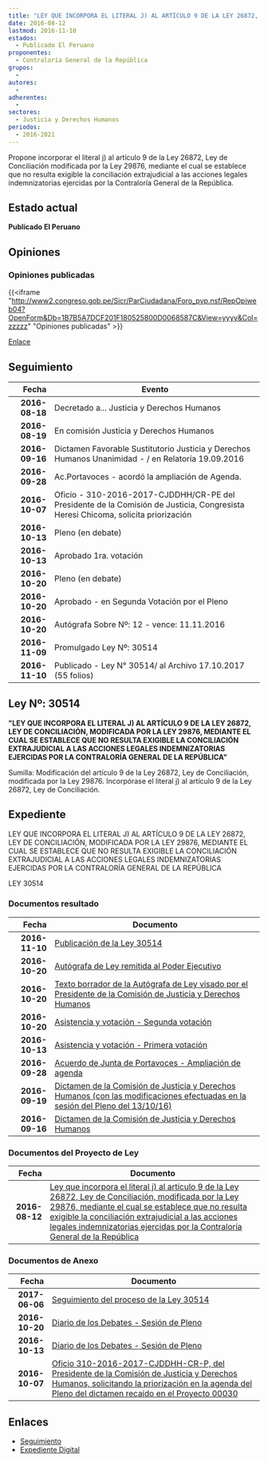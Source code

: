 ```yaml
---
title: "LEY QUE INCORPORA EL LITERAL J) AL ARTÍCULO 9 DE LA LEY 26872, LEY DE CONCILIACIÓN, MODIFICADA POR LA LEY 29876, MEDIANTE EL CUAL SE ESTABLECE QUE NO RESULTA EXIGIBLE LA CONCILIACIÓN EXTRAJUDICIAL A LAS ACCIONES LEGALES INDEMNIZATORIAS EJERCIDAS POR LA CONTRALORÍA GENERAL DE LA REPÚBLICA"
date: 2016-08-12
lastmod: 2016-11-10
estados: 
  - Publicado El Peruano
proponentes: 
  - Contraloría General de la República
grupos: 
  - 
autores: 
  - 
adherentes: 
  - 
sectores: 
  - Justicia y Derechos Humanos
periodos: 
  - 2016-2021
---
```


Propone incorporar el literal j) al artículo 9 de la Ley 26872, Ley de Conciliación modificada por la Ley 29876, mediante el cual se establece que no resulta exigible la conciliación extrajudicial a las acciones legales indemnizatorias ejercidas por la Contraloría General de la República.


## Estado actual

**Publicado El Peruano**

## Opiniones

### Opiniones publicadas

{{<iframe "http://www2.congreso.gob.pe/Sicr/ParCiudadana/Foro_pvp.nsf/RepOpiweb04?OpenForm&Db=1B7B5A7DCF201F180525800D0068587C&View=yyyy&Col=zzzzz" "Opiniones publicadas" >}}

[Enlace](http://www2.congreso.gob.pe/Sicr/ParCiudadana/Foro_pvp.nsf/RepOpiweb04?OpenForm&Db=1B7B5A7DCF201F180525800D0068587C&View=yyyy&Col=zzzzz)

## Seguimiento

| Fecha | Evento |
|------:|--------|
| **2016-08-18** | Decretado a... Justicia y Derechos Humanos|
| **2016-08-19** | En comisión Justicia y Derechos Humanos|
| **2016-09-16** | Dictamen Favorable Sustitutorio Justicia y Derechos Humanos Unanimidad - / en Relatoría 19.09.2016|
| **2016-09-28** | Ac.Portavoces - acordó la ampliación de Agenda.|
| **2016-10-07** | Oficio - 310-2016-2017-CJDDHH/CR-PE del Presidente de la Comisión de Justicia, Congresista Heresi Chicoma, solicita priorización|
| **2016-10-13** | Pleno (en debate)|
| **2016-10-13** | Aprobado 1ra. votación|
| **2016-10-20** | Pleno (en debate)|
| **2016-10-20** | Aprobado - en Segunda Votación por el Pleno|
| **2016-10-20** | Autógrafa Sobre Nº: 12 - vence: 11.11.2016|
| **2016-11-09** | Promulgado Ley Nº: 30514|
| **2016-11-10** | Publicado - Ley N° 30514/ al Archivo 17.10.2017 (55 folios)|

## Ley Nº: 30514

**"LEY QUE INCORPORA EL LITERAL J) AL ARTÍCULO 9 DE LA LEY 26872, LEY DE CONCILIACIÓN, MODIFICADA POR LA LEY 29876, MEDIANTE EL CUAL SE ESTABLECE QUE NO RESULTA EXIGIBLE LA CONCILIACIÓN EXTRAJUDICIAL A LAS ACCIONES LEGALES INDEMNIZATORIAS EJERCIDAS POR LA CONTRALORÍA GENERAL DE LA REPÚBLICA"**

Sumilla: Modificación del artículo 9 de la Ley 26872, Ley de Conciliación, modificada por la Ley 29876. Incorpórase el literal j) al artículo 9 de la Ley 26872, Ley de Conciliación.


## Expediente

LEY QUE INCORPORA EL LITERAL J) AL ARTÍCULO 9 DE LA LEY 26872, LEY DE CONCILIACIÓN, MODIFICADA POR LA LEY 29876, MEDIANTE EL CUAL SE ESTABLECE QUE NO RESULTA EXIGIBLE LA CONCILIACIÓN EXTRAJUDICIAL A LAS ACCIONES LEGALES INDEMNIZATORIAS EJERCIDAS POR LA CONTRALORÍA GENERAL DE LA REPÚBLICA

LEY 30514


### Documentos resultado

| Fecha | Documento |
|------:|--------|
| **2016-11-10** | [Publicación de la Ley 30514](http://www.leyes.congreso.gob.pe/Documentos/2016_2021/ADLP/Normas_Legales/30514-LEY.pdf) |
| **2016-10-20** | [Autógrafa de Ley remitida al Poder Ejecutivo](http://www.leyes.congreso.gob.pe/Documentos/2016_2021/ADLP/Texto_Aprobado/AU0003020161020.pdf) |
| **2016-10-20** | [Texto borrador de la Autógrafa de Ley visado por el Presidente de la Comisión de Justicia y Derechos Humanos](http://www.leyes.congreso.gob.pe/Documentos/2016_2021/Texto_Borrador_de_Autografa/BAU0003020161020.pdf) |
| **2016-10-20** | [Asistencia y votación - Segunda votación](http://www.leyes.congreso.gob.pe/Documentos/2016_2021/Asistencia_y_Votacion/Proyectos_de_Ley/Exoneracion_de_Segunda_Votacion/ESV0003020161020.pdf) |
| **2016-10-13** | [Asistencia y votación - Primera votación](http://www.leyes.congreso.gob.pe/Documentos/2016_2021/Asistencia_y_Votacion/Proyectos_de_Ley/AV0003020161013.pdf) |
| **2016-09-28** | [Acuerdo de Junta de Portavoces - Ampliación de agenda](http://www.leyes.congreso.gob.pe/Documentos/2016_2021/Acuerdos/Junta_Portavoces/AJP0003020160928.pdf) |
| **2016-09-19** | [Dictamen de la Comisión de Justicia y Derechos Humanos (con las modificaciones efectuadas en la sesión del Pleno del 13/10/16)](http://www.leyes.congreso.gob.pe/Documentos/2016_2021/Dictamenes/Proyectos_de_Ley/00030DC15MAY20160919.pdf) |
| **2016-09-16** | [Dictamen de la Comisión de Justicia y Derechos Humanos](http://www.leyes.congreso.gob.pe/Documentos/2016_2021/Dictamenes/Proyectos_de_Ley/00030DC15MAY20160916.pdf) |

### Documentos del Proyecto de Ley

| Fecha | Documento |
|------:|--------|
| **2016-08-12** | [Ley que incorpora el literal j) al artículo 9 de la Ley 26872, Ley de Conciliación, modificada por la Ley 29876, mediante el cual se establece que no resulta exigible la conciliación extrajudicial a las acciones legales indemnizatorias ejercidas por la Contraloría General de la República](http://www.leyes.congreso.gob.pe/Documentos/2016_2021/Proyectos_de_Ley_y_de_Resoluciones_Legislativas/PL00030_20160812.pdf) |

### Documentos de Anexo

| Fecha | Documento |
|------:|--------|
| **2017-06-06** | [Seguimiento del proceso de la Ley 30514](http://www.leyes.congreso.gob.pe/Documentos/2016_2021/Seguimiento_de_Proyectos_de_Ley/00030PL20170605.pdf) |
| **2016-10-20** | [Diario de los Debates - Sesión de Pleno](http://www2.congreso.gob.pe/Sicr/DiarioDebates/Publicad.nsf/SesionesPleno/05256D6E0073DFE905258053000EABA2/$FILE/PLO-2016-16.pdf) |
| **2016-10-13** | [Diario de los Debates - Sesión de Pleno](http://www.leyes.congreso.gob.pe/Documentos/2016_2021/ADLP/Diario_Debates/30514_DD.pdf) |
| **2016-10-07** | [Oficio 310-2016-2017-CJDDHH-CR-P, del Presidente de la Comisión de Justicia y Derechos Humanos, solicitando la priorización en la agenda del Pleno del dictamen recaído en el Proyecto 00030](http://www.leyes.congreso.gob.pe/Documentos/2016_2021/Oficios/Comisiones_Ordinarias/OFICIO-310-2016-2017-CJDDHH-CR-P.PDF) |

## Enlaces 

- [Seguimiento](http://www2.congreso.gob.pe/Sicr/TraDocEstProc/CLProLey2016.nsf/f7fff46988ca05b1052578e100829cc7/17223d5d2d699c540525800d006cc419?OpenDocument)
- [Expediente Digital](http://www2.congreso.gob.pehttp://www2.congreso.gob.pe/Sicr/TraDocEstProc/CLProLey2016.nsf/f7fff46988ca05b1052578e100829cc7/17223d5d2d699c540525800d006cc419?OpenDocument&Click=05257FB7005EB655.eb71d0cf91d8294e05256cdf006b5706/$Body/0.1C6C)
